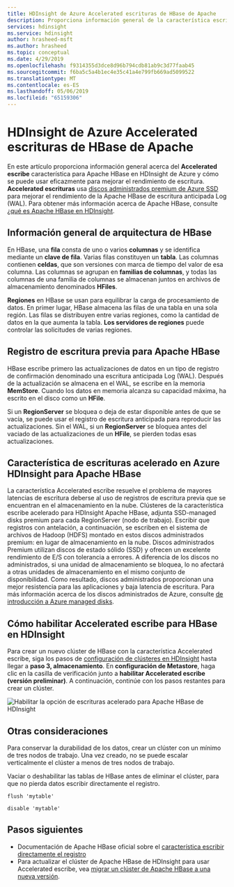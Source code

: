 ```yaml
---
title: HDInsight de Azure Accelerated escrituras de HBase de Apache
description: Proporciona información general de la característica escribe acelerado de Azure HDInsight, que utiliza discos administrados premium para mejorar el rendimiento del registro de escritura anticipada de Apache HBase.
services: hdinsight
ms.service: hdinsight
author: hrasheed-msft
ms.author: hrasheed
ms.topic: conceptual
ms.date: 4/29/2019
ms.openlocfilehash: f9314355d3dce8d96b794cdb81ab9c3d77faab45
ms.sourcegitcommit: f6ba5c5a4b1ec4e35c41a4e799fb669ad5099522
ms.translationtype: MT
ms.contentlocale: es-ES
ms.lasthandoff: 05/06/2019
ms.locfileid: "65159306"
---
```

# <a name="azure-hdinsight-accelerated-writes-for-apache-hbase"></a>HDInsight de Azure Accelerated escrituras de HBase de Apache

En este artículo proporciona información general acerca del **Accelerated escribe** característica para Apache HBase en HDInsight de Azure y cómo se puede usar eficazmente para mejorar el rendimiento de escritura. **Accelerated escrituras** usa [discos administrados premium de Azure SSD](../../virtual-machines/linux/disks-types.md#premium-ssd) para mejorar el rendimiento de la Apache HBase de escritura anticipada Log (WAL). Para obtener más información acerca de Apache HBase, consulte [¿qué es Apache HBase en HDInsight](apache-hbase-overview.md).

## <a name="overview-of-hbase-architecture"></a>Información general de arquitectura de HBase

En HBase, una **fila** consta de uno o varios **columnas** y se identifica mediante un **clave de fila**. Varias filas constituyen un **tabla**. Las columnas contienen **celdas**, que son versiones con marca de tiempo del valor de esa columna. Las columnas se agrupan en **familias de columnas**, y todas las columnas de una familia de columnas se almacenan juntos en archivos de almacenamiento denominados **HFiles**.

**Regiones** en HBase se usan para equilibrar la carga de procesamiento de datos. En primer lugar, HBase almacena las filas de una tabla en una sola región. Las filas se distribuyen entre varias regiones, como la cantidad de datos en la que aumenta la tabla. **Los servidores de regiones** puede controlar las solicitudes de varias regiones.

## <a name="write-ahead-log-for-apache-hbase"></a>Registro de escritura previa para Apache HBase

HBase escribe primero las actualizaciones de datos en un tipo de registro de confirmación denominado una escritura anticipada Log (WAL). Después de la actualización se almacena en el WAL, se escribe en la memoria **MemStore**. Cuando los datos en memoria alcanza su capacidad máxima, ha escrito en el disco como un **HFile**.

Si un **RegionServer** se bloquea o deja de estar disponible antes de que se vacía, se puede usar el registro de escritura anticipada para reproducir las actualizaciones. Sin el WAL, si un **RegionServer** se bloquea antes del vaciado de las actualizaciones de un **HFile**, se pierden todas esas actualizaciones.

## <a name="accelerated-writes-feature-in-azure-hdinsight-for-apache-hbase"></a>Característica de escrituras acelerado en Azure HDInsight para Apache HBase

La característica Accelerated escribe resuelve el problema de mayores latencias de escritura deberse al uso de registros de escritura previa que se encuentran en el almacenamiento en la nube.  Clústeres de la característica escribe acelerado para HDInsight Apache HBase, adjunta SSD-managed disks premium para cada RegionServer (nodo de trabajo). Escribir que registros con antelación, a continuación, se escriben en el sistema de archivos de Hadoop (HDFS) montado en estos discos administrados premium: en lugar de almacenamiento en la nube.  Discos administrados Premium utilizan discos de estado sólido (SSD) y ofrecen un excelente rendimiento de E/S con tolerancia a errores.  A diferencia de los discos no administrados, si una unidad de almacenamiento se bloquea, lo no afectará a otras unidades de almacenamiento en el mismo conjunto de disponibilidad.  Como resultado, discos administrados proporcionan una mejor resistencia para las aplicaciones y baja latencia de escritura. Para más información acerca de los discos administrados de Azure, consulte [de introducción a Azure managed disks](../../virtual-machines/windows/managed-disks-overview.md). 

## <a name="how-to-enable-accelerated-writes-for-hbase-in-hdinsight"></a>Cómo habilitar Accelerated escribe para HBase en HDInsight

Para crear un nuevo clúster de HBase con la característica Accelerated escribe, siga los pasos de [configuración de clústeres en HDInsight](../hdinsight-hadoop-provision-linux-clusters.md) hasta llegar a **paso 3, almacenamiento**. En **configuración de Metastore**, haga clic en la casilla de verificación junto a **habilitar Accelerated escribe (versión preliminar)**. A continuación, continúe con los pasos restantes para crear un clúster.

![Habilitar la opción de escrituras acelerado para Apache HBase de HDInsight](./media/apache-hbase-accelerated-writes/accelerated-writes-cluster-creation.png)

## <a name="other-considerations"></a>Otras consideraciones

Para conservar la durabilidad de los datos, crear un clúster con un mínimo de tres nodos de trabajo. Una vez creado, no se puede escalar verticalmente el clúster a menos de tres nodos de trabajo.

Vaciar o deshabilitar las tablas de HBase antes de eliminar el clúster, para que no pierda datos escribir directamente el registro.

```
flush 'mytable'
```

```
disable 'mytable'
```

## <a name="next-steps"></a>Pasos siguientes

* Documentación de Apache HBase oficial sobre el [característica escribir directamente el registro](https://hbase.apache.org/book.html#wal)
* Para actualizar el clúster de Apache HBase de HDInsight para usar Accelerated escribe, vea [migrar un clúster de Apache HBase a una nueva versión](apache-hbase-migrate-new-version.md).
